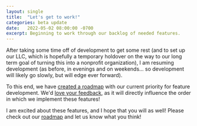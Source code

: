```yaml
---
layout: single
title:  "Let's get to work!"
categories: beta update
date:   2022-05-02 08:00:00 -0700
excerpt: Beginning to work through our backlog of needed features.
---
```

After taking some time off of development to get some rest (and to set up our LLC, which is hopefully a temporary holdover on the way to our long term goal of turning this into a nonprofit organization), I am resuming development (as before, in evenings and on weekends... so development will likely go slowly, but will edge ever forward).

To this end, we have [created a roadmap][roadmap] with our current priority for feature development.  We'd [love your feedback][feedback], as it will directly influence the order in which we implement these features!

I am excited about these features, and I hope that you will as well!  Please check out our [roadmap][roadmap] and let us know what you think!

[feedback]: https://github.com/Steady-Social/feedback/issues
[roadmap]: /roadmap/

